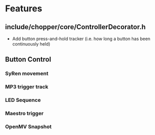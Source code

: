# Features
## include/chopper/core/ControllerDecorator.h
- Add button press-and-hold tracker (i.e. how long a button has been continuously held)

## Button Control
### SyRen movement
### MP3 trigger track
### LED Sequence
### Maestro trigger
### OpenMV Snapshot